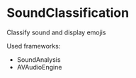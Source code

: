 # SoundClassification
Classify sound and display emojis

Used frameworks:
- SoundAnalysis
- AVAudioEngine


